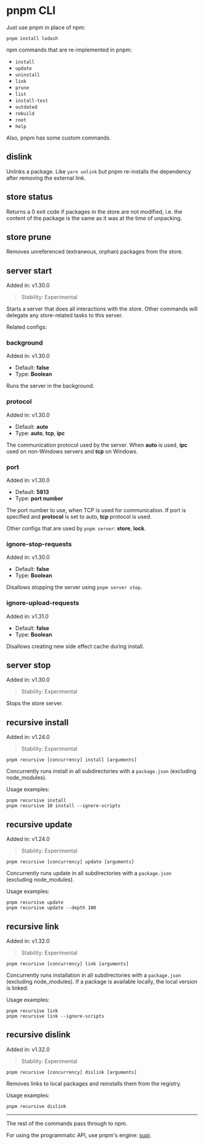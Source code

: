 # pnpm CLI

Just use pnpm in place of npm:

```
pnpm install lodash
```

npm commands that are re-implemented in pnpm:

* `install`
* `update`
* `uninstall`
* `link`
* `prune`
* `list`
* `install-test`
* `outdated`
* `rebuild`
* `root`
* `help`

Also, pnpm has some custom commands.

## dislink

Unlinks a package. Like `yarn unlink` but pnpm re-installs the dependency
after removing the external link.

## store status

Returns a 0 exit code if packages in the store are not modified, i.e. the
content of the package is the same as it was at the time of unpacking.

## store prune

Removes unreferenced (extraneous, orphan) packages from the store.

## server start

Added in: v1.30.0

> Stability: Experimental

Starts a server that does all interactions with the store.
Other commands will delegate any store-related tasks to this server.

Related configs:

### background

Added in: v1.30.0

* Default: **false**
* Type: **Boolean**

Runs the server in the background.

### protocol

Added in: v1.30.0

* Default: **auto**
* Type: **auto**, **tcp**, **ipc**

The communication protocol used by the server.
When **auto** is used, **ipc** used on non-Windows servers and **tcp** on Windows.

### port

Added in: v1.30.0

* Default: **5813**
* Type: **port number**

The port number to use, when TCP is used for communication.
If port is specified and **protocol** is set to auto, **tcp** protocol is used.

Other configs that are used by `pnpm server`: **store**, **lock**.

### ignore-stop-requests

Added in: v1.30.0

* Default: **false**
* Type: **Boolean**

Disallows stopping the server using `pnpm server stop`.

### ignore-upload-requests

Added in: v1.31.0

* Default: **false**
* Type: **Boolean**

Disallows creating new side effect cache during install.

## server stop

Added in: v1.30.0

> Stability: Experimental

Stops the store server.

## recursive install

Added in: v1.24.0

> Stability: Experimental

```
pnpm recursive [concurrency] install [arguments]
```

Concurrently runs install in all subdirectories with a `package.json` (excluding node_modules).

Usage examples:

```
pnpm recursive install
pnpm recursive 10 install --ignore-scripts
```

## recursive update

Added in: v1.24.0

> Stability: Experimental

```
pnpm recursive [concurrency] update [arguments]
```

Concurrently runs update in all subdirectories with a `package.json` (excluding node_modules).

Usage examples:

```
pnpm recursive update
pnpm recursive update --depth 100
```

## recursive link

Added in: v1.32.0

> Stability: Experimental

```
pnpm recursive [concurrency] link [arguments]
```

Concurrently runs installation in all subdirectories with a `package.json` (excluding node_modules).
If a package is available locally, the local version is linked.

Usage examples:

```
pnpm recursive link
pnpm recursive link --ignore-scripts
```

## recursive dislink

Added in: v1.32.0

> Stability: Experimental

```
pnpm recursive [concurrency] dislink [arguments]
```

Removes links to local packages and reinstalls them from the registry.

Usage examples:

```
pnpm recursive dislink
```

***

The rest of the commands pass through to npm.

For using the programmatic API, use pnpm's engine: [supi](https://github.com/pnpm/supi).
